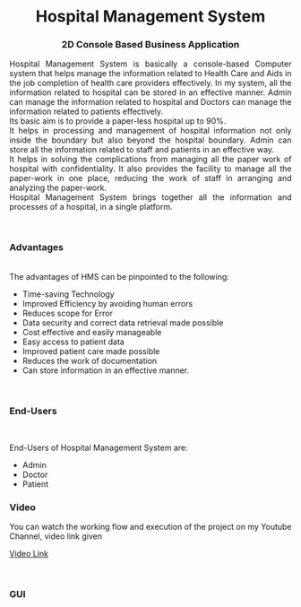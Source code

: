 
<!---------------------------------------------------------!>
<h1 align="center">
  Hospital Management System
</h1>

<h3 align="center">
  2D Console Based Business Application
</h3>

<p align="justify">
Hospital Management System is basically a console-based Computer system that helps manage the information related to Health Care and Aids in the job completion of health care providers effectively. In my system, all the information related to hospital can be stored in an effective manner. Admin can manage the information related to hospital and Doctors can manage the information related to patients effectively.
<br>
Its basic aim is to provide a paper-less hospital up to 90%.
<br>
It helps in processing and management of hospital information not only inside the boundary but also beyond the hospital boundary. Admin can store all the information related to staff and patients in an effective way.
<br>
It helps in solving the complications from managing all the paper work of hospital with confidentiality. It also provides the facility to manage all the paper-work in one place, reducing the work of staff in arranging and analyzing the paper-work.
<br>
Hospital Management System brings together all the information and processes of a hospital, in a single platform.
</p>
<br>
<!-- ................................................................................................................................. -->

### Advantages

<br>
The advantages of HMS can be pinpointed to the following:

-	Time-saving Technology
-	Improved Efficiency by avoiding human errors
-	Reduces scope for Error
-	Data security and correct data retrieval made possible
-	Cost effective and easily manageable
-	Easy access to patient data
-	Improved patient care made possible
-	Reduces the work of documentation
-	Can store information in an effective manner.
<br>

<!-- ................................................................................................................................. -->

### End-Users
<br>

End-Users of Hospital Management System are:
- Admin
- Doctor 
- Patient
<!-- ................................................................................................................................. -->


### Video
<p align="justify">
You can watch the working flow and execution of the project on my Youtube Channel, video link given <br>

[Video Link](https://youtu.be/Iy3KJVIFLmM) <br>

</p>

<br>
<!-- ................................................................................................................................. -->

### GUI
<br>

<!-- ................................................................................................................................. -->


